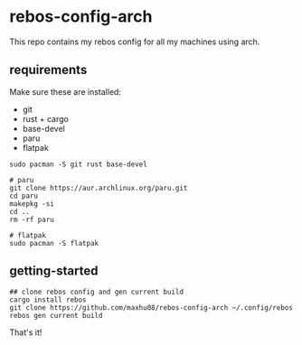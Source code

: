 # rebos-config-arch

This repo contains my rebos config for all my machines using arch.

## requirements

Make sure these are installed:

- git
- rust + cargo
- base-devel
- paru
- flatpak

```shell
sudo pacman -S git rust base-devel

# paru
git clone https://aur.archlinux.org/paru.git
cd paru
makepkg -si
cd ..
rm -rf paru

# flatpak
sudo pacman -S flatpak
```

## getting-started

```shell
## clone rebos config and gen current build
cargo install rebos
git clone https://github.com/maxhu08/rebos-config-arch ~/.config/rebos
rebos gen current build
```

That's it!
